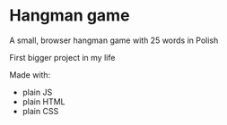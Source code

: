 # Hangman game
A small, browser hangman game with 25 words in Polish

First bigger project in my life

Made with:
- plain JS
- plain HTML
- plain CSS
